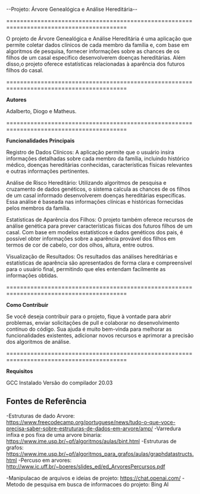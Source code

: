 --Projeto: Árvore Genealógica e Análise Hereditária--

=========================================================================================

O projeto de Árvore Genealógica e Análise Hereditária é uma aplicação que permite coletar 
dados clínicos de cada membro da família e, com base em algoritmos de pesquisa, fornecer 
informações sobre as chances de os filhos de um casal específico desenvolverem doenças 
hereditárias. Além disso,o projeto oferece estatísticas relacionadas à aparência dos futuros 
filhos do casal.

=========================================================================================

**Autores**

Adalberto, Diogo e Matheus.


=========================================================================================

**Funcionalidades Principais**

Registro de Dados Clínicos: A aplicação permite que o usuário insira informações 
detalhadas sobre cada membro da família, incluindo histórico médico, doenças
hereditárias conhecidas, características físicas relevantes e outras informações 
pertinentes.

Análise de Risco Hereditário: Utilizando algoritmos de pesquisa e cruzamento de dados 
genéticos, o sistema calcula as chances de os filhos de um casal informado 
desenvolverem doenças hereditárias específicas. Essa análise é baseada nas 
informações clínicas e históricas fornecidas pelos membros da família.

Estatísticas de Aparência dos Filhos: O projeto também oferece recursos de análise 
genética para prever características físicas dos futuros filhos de um casal. Com base em 
modelos estatísticos e dados genéticos dos pais, é possível obter informações sobre a 
aparência provável dos filhos em termos de cor de cabelo, cor dos olhos, altura, entre outros.

Visualização de Resultados: Os resultados das análises hereditárias e estatísticas de 
aparência são apresentados de forma clara e compreensível para o usuário final, 
permitindo que eles entendam facilmente as informações obtidas.

=========================================================================================

**Como Contribuir**

Se você deseja contribuir para o projeto, fique à vontade para abrir problemas, enviar 
solicitações de pull e colaborar no desenvolvimento contínuo do código. Sua ajuda é muito 
bem-vinda para melhorar as funcionalidades existentes, adicionar novos recursos e 
aprimorar a precisão dos algoritmos de análise.

=========================================================================================

**Requisitos**

GCC Instalado
Versão do compilador 20.03

Fontes de Referência
-----------------------------------------------------------------------------------------
-Estruturas de dado Arvore:  https://www.freecodecamp.org/portuguese/news/tudo-o-que-voce-precisa-saber-sobre-estruturas-de-dados-em-arvore/amp/
-Varredura infixa e pos fixa de uma arvore binaria: https://www.ime.usp.br/~pf/algoritmos/aulas/bint.html
-Estruturas de grafos: https://www.ime.usp.br/~pf/algoritmos_para_grafos/aulas/graphdatastructs.html
-Percuso em arvores: http://www.ic.uff.br/~boeres/slides_ed/ed_ArvoresPercursos.pdf

-Manipulacao de arquivos e ideias de projeto: https://chat.openai.com/
-Metodo de pesquisa em busca de informacoes do projeto: Bing AI 
